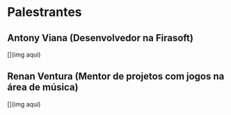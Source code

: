 # Palestrantes

## Antony Viana (Desenvolvedor na Firasoft)
[](img aqui)

## Renan Ventura (Mentor de projetos com jogos na área de música)
[](img aqui)